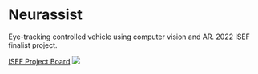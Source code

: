 # Neurassist
Eye-tracking controlled vehicle using computer vision and AR. 2022 ISEF finalist project.

<a href="https://projectboard.world/isef/finalist-booth/robo057t---pupil-movement-controlled-vehicle">ISEF Project Board</a>
<img src="https://firebasestorage.googleapis.com/v0/b/project-leo-mvp.appspot.com/o/attachments%2F25410027-39cd-4623-834d-c3760cd96c99%2F2057af73081?alt=media&token=d2583ffa-3854-4724-9d16-a1b95fa773ff:" />
